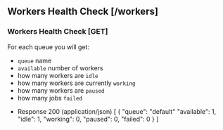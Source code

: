 ## Workers Health Check [/workers]
### Workers Health Check [GET]
For each queue you will get:
- `queue` name
- `available` number of workers
- how many workers are `idle`
- how many workers are currently `working`
- how many workers are `paused`
- how many jobs `failed`

+ Response 200 (application/json)
    [
        {
            "queue": "default"
            "available": 1,
            "idle": 1,
            "working": 0,
            "paused": 0,
            "failed": 0
        }
    ]